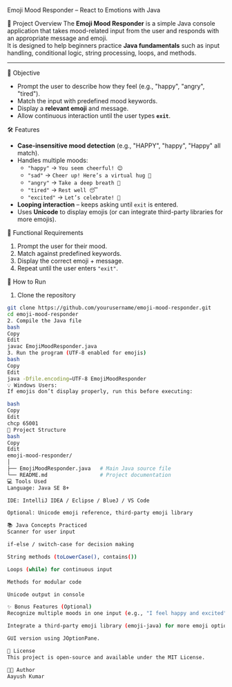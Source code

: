  Emoji Mood Responder – React to Emotions with Java

📌 Project Overview
The **Emoji Mood Responder** is a simple Java console application that takes mood-related input from the user and responds with an appropriate message and emoji.  
It is designed to help beginners practice **Java fundamentals** such as input handling, conditional logic, string processing, loops, and methods.

---

🎯 Objective
- Prompt the user to describe how they feel (e.g., "happy", "angry", "tired").
- Match the input with predefined mood keywords.
- Display a **relevant emoji** and message.
- Allow continuous interaction until the user types **`exit`**.


🛠 Features
- **Case-insensitive mood detection** (e.g., "HAPPY", "happy", "Happy" all match).
- Handles multiple moods:
  - `"happy"` → `You seem cheerful! 😊`
  - `"sad"` → `Cheer up! Here’s a virtual hug 🤗`
  - `"angry"` → `Take a deep breath 😤`
  - `"tired"` → `Rest well 😴`
  - `"excited"` → `Let’s celebrate! 🥳`
- **Looping interaction** – keeps asking until `exit` is entered.
- Uses **Unicode** to display emojis (or can integrate third-party libraries for more emojis).


🧩 Functional Requirements
1. Prompt the user for their mood.
2. Match against predefined keywords.
3. Display the correct emoji + message.
4. Repeat until the user enters `"exit"`.


🚀 How to Run
1. Clone the repository
```bash
git clone https://github.com/yourusername/emoji-mood-responder.git
cd emoji-mood-responder
2. Compile the Java file
bash
Copy
Edit
javac EmojiMoodResponder.java
3. Run the program (UTF-8 enabled for emojis)
bash
Copy
Edit
java -Dfile.encoding=UTF-8 EmojiMoodResponder
💡 Windows Users:
If emojis don’t display properly, run this before executing:

bash
Copy
Edit
chcp 65001
📂 Project Structure
bash
Copy
Edit
emoji-mood-responder/
│
├── EmojiMoodResponder.java   # Main Java source file
└── README.md                 # Project documentation
💻 Tools Used
Language: Java SE 8+

IDE: IntelliJ IDEA / Eclipse / BlueJ / VS Code

Optional: Unicode emoji reference, third-party emoji library

📚 Java Concepts Practiced
Scanner for user input

if-else / switch-case for decision making

String methods (toLowerCase(), contains())

Loops (while) for continuous input

Methods for modular code

Unicode output in console

✨ Bonus Features (Optional)
Recognize multiple moods in one input (e.g., "I feel happy and excited").

Integrate a third-party emoji library (emoji-java) for more emoji options.

GUI version using JOptionPane.

📜 License
This project is open-source and available under the MIT License.

👨‍💻 Author
Aayush Kumar
